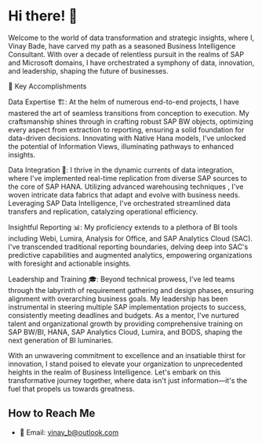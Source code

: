 # Hi there! 👋

Welcome to the world of data transformation and strategic insights, where I, Vinay Bade, have carved my path as a seasoned Business Intelligence Consultant. With over a decade of relentless pursuit in the realms of SAP and Microsoft domains, I have orchestrated a symphony of data, innovation, and leadership, shaping the future of businesses.

🔑 Key Accomplishments

Data Expertise 🏗️:
At the helm of numerous end-to-end projects, I have mastered the art of seamless transitions from conception to execution. My craftsmanship shines through in crafting robust SAP BW objects, optimizing every aspect from extraction to reporting, ensuring a solid foundation for data-driven decisions. Innovating with Native Hana models, I've unlocked the potential of Information Views, illuminating pathways to enhanced insights.

Data Integration 🌊:
I thrive in the dynamic currents of data integration, where I've implemented real-time replication from diverse SAP sources to the core of SAP HANA. Utilizing advanced warehousing techniques , I've woven intricate data fabrics that adapt and evolve with business needs. Leveraging SAP Data Intelligence, I've orchestrated streamlined data transfers and replication, catalyzing operational efficiency.

Insightful Reporting 📊:
My proficiency extends to a plethora of BI tools including Webi, Lumira, Analysis for Office, and SAP Analytics Cloud (SAC). I've transcended traditional reporting boundaries, delving deep into SAC's predictive capabilities and augmented analytics, empowering organizations with foresight and actionable insights.

Leadership and Training 🎓:
Beyond technical prowess, I've led teams through the labyrinth of requirement gathering and design phases, ensuring alignment with overarching business goals. My leadership has been instrumental in steering multiple SAP implementation projects to success, consistently meeting deadlines and budgets. As a mentor, I've nurtured talent and organizational growth by providing comprehensive training on SAP BW/BI, HANA, SAP Analytics Cloud, Lumira, and BODS, shaping the next generation of BI luminaries.

With an unwavering commitment to excellence and an insatiable thirst for innovation, I stand poised to elevate your organization to unprecedented heights in the realm of Business Intelligence. Let's embark on this transformative journey together, where data isn't just information—it's the fuel that propels us towards greatness.

## How to Reach Me
- 📧 Email: vinay_b@outlook.com
